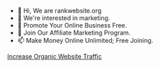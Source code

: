 - 👋 Hi, We are rankwebsite.org
- 👀 We're interested in marketing.
- 🌱 Promote Your Online Business Free.
- 💞️ Join Our Affiliate Marketing Program. 
- 📫 Make Money Online Unlimited; Free Joining.

<a href="https://rankwebsite.org" target="_blank">Increase Organic Website Traffic</a>
<!---
rankwebsite.org is a ✨ special ✨ repository because its `README.md` (this file) appears on your GitHub profile.
You can click the Preview link to take a look at your changes.
--->
